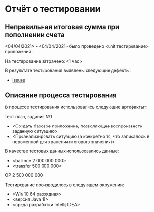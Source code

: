 # Отчёт о тестировании <Money Transfer>

## Неправильная итоговая сумма при пополнении счета

<04/04/2021> - <04/04/2021> было проведено <unit тестирование> приложения <Money Transfer>.

На тестирование затрачено: <1 час>

В результате тестирования выявлены следующие дефекты:
* [issues](<https://github.com/dimawer37/-2.1-java/issues/1>)

## Описание процесса тестирования

В процессе тестирования использовались следующие артефакты*:

тест план, задание №1

* <Создать базовое приложение, позволяющее воспроизвести заданную ситуацию>
* <Проанализировать ситуацию (а конкретно то, что записалось в переменной для хранения итогового значения)>


В качестве тестовых данных использовались данные:
* <balance 2 000 000 000>
* <transfer 500 000 000>


ОР 2 500 000 000


Тестирование производилось в следующем окружении:
* <Win 10 64 разрядная>
* <версия Java 11>
* <среда разработки Intellij IDEA>